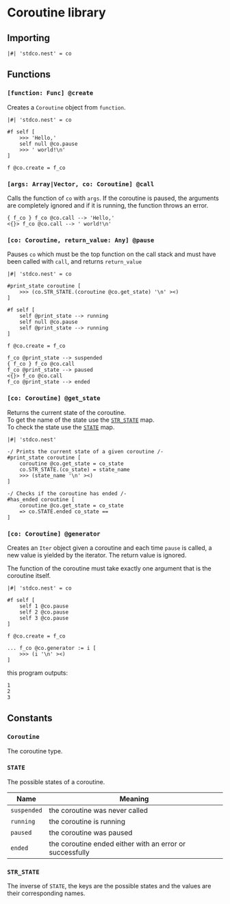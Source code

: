 # Coroutine library

## Importing

```nest
|#| 'stdco.nest' = co
```

## Functions

### `[function: Func] @create`

Creates a `Coroutine` object from `function`.

```nest
|#| 'stdco.nest' = co

#f self [
    >>> 'Hello,'
    self null @co.pause
    >>> ' world!\n'
]

f @co.create = f_co
```

### `[args: Array|Vector, co: Coroutine] @call`

Calls the function of `co` with `args`. If the coroutine is paused, the
arguments are completely ignored and if it is running, the function throws an
error.

```nest
{ f_co } f_co @co.call --> 'Hello,'
<{}> f_co @co.call --> ' world!\n'
```

### `[co: Coroutine, return_value: Any] @pause`

Pauses `co` which must be the top function on the call stack and must have been
called with `call`, and returns `return_value`

```nest
|#| 'stdco.nest' = co

#print_state coroutine [
    >>> (co.STR_STATE.(coroutine @co.get_state) '\n' ><)
]

#f self [
    self @print_state --> running
    self null @co.pause
    self @print_state --> running
]

f @co.create = f_co

f_co @print_state --> suspended
{ f_co } f_co @co.call
f_co @print_state --> paused
<{}> f_co @co.call
f_co @print_state --> ended
```

### `[co: Coroutine] @get_state`

Returns the current state of the coroutine.  
To get the name of the state use the [`STR_STATE`](#str_state) map.  
To check the state use the [`STATE`](#state) map.

```nest
|#| 'stdco.nest'

-/ Prints the current state of a given coroutine /-
#print_state coroutine [
    coroutine @co.get_state = co_state
    co.STR_STATE.(co_state) = state_name
    >>> (state_name '\n' ><)
]

-/ Checks if the coroutine has ended /-
#has_ended coroutine [
    coroutine @co.get_state = co_state
    => co.STATE.ended co_state ==
]
```

### `[co: Coroutine] @generator`

Creates an `Iter` object given a coroutine and each time `pause` is called, a
new value is yielded by the iterator. The return value is ignored.

The function of the coroutine must take exactly one argument that is the
coroutine itself.

```nest
|#| 'stdco.nest' = co

#f self [
    self 1 @co.pause
    self 2 @co.pause
    self 3 @co.pause
]

f @co.create = f_co

... f_co @co.generator := i [
    >>> (i '\n' ><)
]
```

this program outputs:

```nest
1
2
3
```

## Constants

### `Coroutine`

The coroutine type.

### `STATE`

The possible states of a coroutine.

| Name        | Meaning                                                  |
| ----------- | -------------------------------------------------------- |
| `suspended` | the coroutine was never called                           |
| `running`   | the coroutine is running                                 |
| `paused`    | the coroutine was paused                                 |
| `ended`     | the coroutine ended either with an error or successfully |

### `STR_STATE`

The inverse of `STATE`, the keys are the possible states and the values are
their corresponding names.
